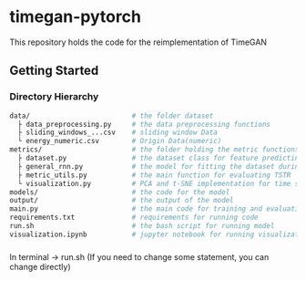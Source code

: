 # timegan-pytorch
This repository holds the code for the reimplementation of TimeGAN 

## Getting Started


### Directory Hierarchy
```bash
data/                         # the folder dataset
  ├ data_preprocessing.py     # the data preprocessing functions
  ├ sliding_windows_...csv    # sliding window Data
  └ energy_numeric.csv        # Origin Data(numeric)
metrics/                      # the folder holding the metric functions for evaluating the model
  ├ dataset.py                # the dataset class for feature predicting and one-step ahead predicting
  ├ general_rnn.py            # the model for fitting the dataset during TSTR evaluation
  ├ metric_utils.py           # the main function for evaluating TSTR
  └ visualization.py          # PCA and t-SNE implementation for time series taken from the original repo
models/                       # the code for the model
output/                       # the output of the model
main.py                       # the main code for training and evaluating TSTR of the model
requirements.txt              # requirements for running code
run.sh                        # the bash script for running model
visualization.ipynb           # jupyter notebook for running visualization of original and synthetic data
```
###
In terminal -> run.sh (If you need to change some statement, you can change directly)
